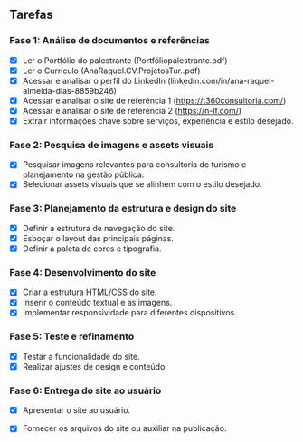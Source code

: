 ## Tarefas

### Fase 1: Análise de documentos e referências
- [x] Ler o Portfólio do palestrante (Portfóliopalestrante.pdf)
- [x] Ler o Currículo (AnaRaquel.CV.ProjetosTur..pdf)
- [x] Acessar e analisar o perfil do LinkedIn (linkedin.com/in/ana-raquel-almeida-dias-8859b246)
- [x] Acessar e analisar o site de referência 1 (https://t360consultoria.com/)
- [x] Acessar e analisar o site de referência 2 (https://n-lf.com/)
- [x] Extrair informações chave sobre serviços, experiência e estilo desejado.

### Fase 2: Pesquisa de imagens e assets visuais
- [x] Pesquisar imagens relevantes para consultoria de turismo e planejamento na gestão pública.
- [x] Selecionar assets visuais que se alinhem com o estilo desejado.

### Fase 3: Planejamento da estrutura e design do site
- [x] Definir a estrutura de navegação do site.
- [x] Esboçar o layout das principais páginas.
- [x] Definir a paleta de cores e tipografia.

### Fase 4: Desenvolvimento do site
- [x] Criar a estrutura HTML/CSS do site.
- [x] Inserir o conteúdo textual e as imagens.
- [x] Implementar responsividade para diferentes dispositivos.

### Fase 5: Teste e refinamento
- [x] Testar a funcionalidade do site.
- [x] Realizar ajustes de design e conteúdo.

### Fase 6: Entrega do site ao usuário
- [x] Apresentar o site ao usuário.
- [x] Fornecer os arquivos do site ou auxiliar na publicação.


